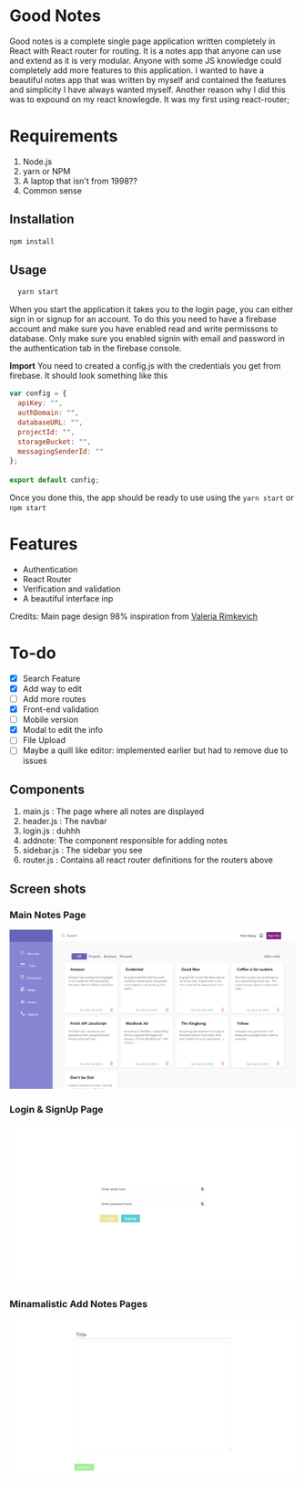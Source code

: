 # Good Notes

Good notes is a complete single page application written completely in React with React router for routing.
It is a notes app that anyone can use and extend as it is very modular. Anyone with some JS knowledge could completely add more features to this application. I wanted to have a beautiful notes app that was written by myself and contained the features and simplicity I have always wanted myself. Another reason why I did this was to expound on my react knowlegde. It was my first using react-router;

# Requirements

1.  Node.js
2.  yarn or NPM
3.  A laptop that isn't from 1998??
4.  Common sense

## Installation

```javascript
npm install
```

## Usage

```javascript
  yarn start
```

When you start the application it takes you to the login page, you can either sign in or signup for an account. To do this you need to have
a firebase account and make sure you have enabled read and write permissons to database. Only make sure you enabled signin with email and password
in the authentication tab in the firebase console.

**Import**
You need to created a config.js with the credentials you get from firebase.
It should look something like this

```javascript
var config = {
  apiKey: "",
  authDomain: "",
  databaseURL: "",
  projectId: "",
  storageBucket: "",
  messagingSenderId: ""
};

export default config;
```

Once you done this, the app should be ready to use using the `yarn start` or `npm start`

# Features

* Authentication
* React Router
* Verification and validation
* A beautiful interface inp

Credits: Main page design 98% inspiration from [Valeria Rimkevich](https://dribbble.com/shots/3603745-Notes-screen)

# To-do

- [x] Search Feature
- [x] Add way to edit
- [ ] Add more routes
- [x] Front-end validation
- [ ] Mobile version
- [x] Modal to edit the info
- [ ] File Upload
- [ ] Maybe a quill like editor: implemented earlier but had to remove due to issues

## Components

1.  main.js : The page where all notes are displayed
2.  header.js : The navbar
3.  login.js : duhhh
4.  addnote: The component responsible for adding notes
5.  sidebar.js : The sidebar you see
6.  router.js : Contains all react router definitions for the routers above

## Screen shots

### Main Notes Page

![First Image](./images/main-page.png)

### Login & SignUp Page

![](./images/loginsignup.png)

### Minamalistic Add Notes Pages

![](./images/addnotespage.png)

